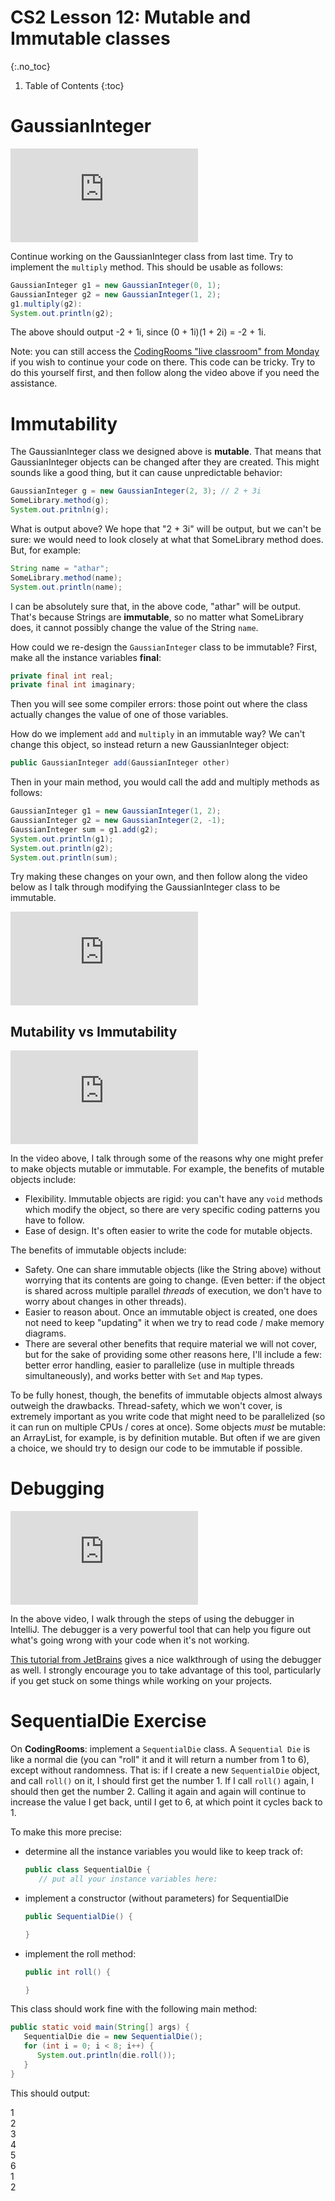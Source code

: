# CS2 Lesson 12: Mutable and Immutable classes
{:.no_toc}

1. Table of Contents
{:toc}

# GaussianInteger

<div class="youtube-container">
    <iframe src="https://www.youtube.com/embed/23eMuY1LQ8w" frameborder="0" allow="accelerometer; autoplay; clipboard-write; encrypted-media; gyroscope; picture-in-picture" allowfullscreen></iframe>
</div>

Continue working on the GaussianInteger class from last time. Try to implement the `multiply` method. This should be usable as follows:

```java
GaussianInteger g1 = new GaussianInteger(0, 1);
GaussianInteger g2 = new GaussianInteger(1, 2);
g1.multiply(g2):
System.out.println(g2);
```

The above should output -2 + 1i, since (0 + 1i)(1 + 2i) = -2 + 1i.

Note: you can still access the [CodingRooms "live classroom" from Monday](https://app.codingrooms.com/c-join/c/2MXawEuHvpJG) if you wish to continue your code on there. This code can be tricky. Try to do this yourself first, and then follow along the video above if you need the assistance.

# Immutability

The GaussianInteger class we designed above is **mutable**. That means that GaussianInteger objects can be changed after they are created. This might sounds like a good thing, but it can cause unpredictable behavior:

```java
GaussianInteger g = new GaussianInteger(2, 3); // 2 + 3i
SomeLibrary.method(g);
System.out.pritnln(g);
```

What is output above? We hope that "2 + 3i" will be output, but we can't be sure: we would need to look closely at what that SomeLibrary method does. But, for example:

```java
String name = "athar";
SomeLibrary.method(name);
System.out.println(name);
```

I can be absolutely sure that, in the above code, "athar" will be output. That's because Strings are **immutable**, so no matter what SomeLibrary does, it cannot possibly change the value of the String `name`.

How could we re-design the `GaussianInteger` class to be immutable? First, make all the instance variables **final**:

```java
private final int real;
private final int imaginary;
```

Then you will see some compiler errors: those point out where the class actually changes the value of one of those variables.

How do we implement `add` and `multiply` in an immutable way? We can't change this object, so instead return a new GaussianInteger object:

```java
public GaussianInteger add(GaussianInteger other)
```

Then in your main method, you would call the add and multiply methods as follows:

```java
GaussianInteger g1 = new GaussianInteger(1, 2);
GaussianInteger g2 = new GaussianInteger(2, -1);
GaussianInteger sum = g1.add(g2);
System.out.println(g1);
System.out.println(g2);
System.out.println(sum);
```

Try making these changes on your own, and then follow along the video below as I talk through modifying the GaussianInteger class to be immutable.

<div class="youtube-container">
<iframe src="https://www.youtube.com/embed/aSBka7fap_w" frameborder="0" allow="accelerometer; autoplay; clipboard-write; encrypted-media; gyroscope; picture-in-picture" allowfullscreen></iframe>
</div>

## Mutability vs Immutability

<div class="youtube-container">
<iframe src="https://www.youtube.com/embed/XhEKSv9oQlc" frameborder="0" allow="accelerometer; autoplay; clipboard-write; encrypted-media; gyroscope; picture-in-picture" allowfullscreen></iframe>
</div>

In the video above, I talk through some of the reasons why one might prefer to make objects mutable or immutable. For example, the benefits of mutable objects include:

* Flexibility. Immutable objects are rigid: you can't have any `void` methods which modify the object, so there are very specific coding patterns you have to follow.
* Ease of design. It's often easier to write the code for mutable objects.

The benefits of immutable objects include:

* Safety. One can share immutable objects (like the String above) without worrying that its contents are going to change. (Even better: if the object is shared across multiple parallel *threads* of execution, we don't have to worry about changes in other threads).
* Easier to reason about. Once an immutable object is created, one does not need to keep "updating" it when we try to read code / make memory diagrams.
* There are several other benefits that require material we will not cover, but for the sake of providing some other reasons here, I'll include a few: better error handling, easier to parallelize (use in multiple threads simultaneously), and works better with `Set` and `Map` types.

To be fully honest, though, the benefits of immutable objects almost always outweigh the drawbacks. Thread-safety, which we won't cover, is extremely important as you write code that might need to be parallelized (so it can run on multiple CPUs / cores at once). Some objects *must* be mutable: an ArrayList, for example, is by definition mutable. But often if we are given a choice, we should try to design our code to be immutable if possible.

# Debugging

<div class="youtube-container">
<iframe src="https://www.youtube.com/embed/pua88-TEBlg" frameborder="0" allow="accelerometer; autoplay; clipboard-write; encrypted-media; gyroscope; picture-in-picture" allowfullscreen></iframe>
</div>

In the above video, I walk through the steps of using the debugger in IntelliJ. The debugger is a very powerful tool that can help you figure out what's going wrong with your code when it's not working.

[This tutorial from JetBrains](https://www.jetbrains.com/help/idea/debugging-your-first-java-application.html) gives a nice walkthrough of using the debugger as well. I strongly encourage you to take advantage of this tool, particularly if you get stuck on some things while working on your projects.

# SequentialDie Exercise

On **CodingRooms**: implement a `SequentialDie` class. A `Sequential Die` is like a normal die (you can "roll" it and it will return a number from 1 to 6), except without randomness. That is: if I create a new `SequentialDie` object, and call `roll()` on it, I should first get the number 1. If I call `roll()` again, I should then get the number 2. Calling it again and again will continue to increase the value I get back, until I get to 6, at which point it cycles back to 1.

To make this more precise:

* determine all the instance variables you would like to keep track of:

  ```java
  public class SequentialDie {
     // put all your instance variables here:
  ```

* implement a constructor (without parameters) for SequentialDie

  ```java
  public SequentialDie() {

  }
  ```

* implement the roll method:

  ```java
  public int roll() {

  }
  ```

This class should work fine with the following main method:

```java
public static void main(String[] args) {
   SequentialDie die = new SequentialDie();
   for (int i = 0; i < 8; i++) {
      System.out.println(die.roll());
   }
}
```

This should output:

1  
2  
3  
4  
5  
6  
1  
2  
